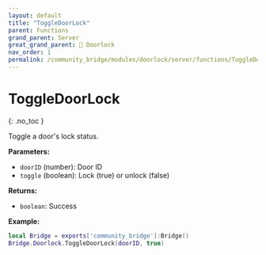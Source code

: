 ```yaml
---
layout: default
title: "ToggleDoorLock"
parent: Functions
grand_parent: Server
great_grand_parent: 🚪 Doorlock
nav_order: 1
permalink: /community_bridge/modules/doorlock/server/functions/ToggleDoorLock/
---
```


# ToggleDoorLock
{: .no_toc }

Toggle a door's lock status.

**Parameters:**
- `doorID` (number): Door ID
- `toggle` (boolean): Lock (true) or unlock (false)

**Returns:**
- `boolean`: Success

**Example:**
```lua
local Bridge = exports['community_bridge']:Bridge()
Bridge.Doorlock.ToggleDoorLock(doorID, true)
```